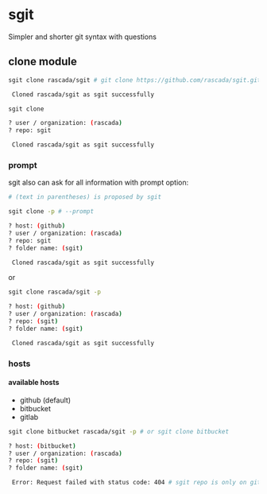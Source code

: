 # sgit
Simpler and shorter git syntax with questions

## clone module
```sh
sgit clone rascada/sgit # git clone https://github.com/rascada/sgit.git

 Cloned rascada/sgit as sgit successfully
```
```sh
sgit clone

? user / organization: (rascada)
? repo: sgit

 Cloned rascada/sgit as sgit successfully
```
### prompt
sgit also can ask for all information with prompt option:
```sh
# (text in parentheses) is proposed by sgit
```
```sh
sgit clone -p # --prompt

? host: (github)
? user / organization: (rascada)
? repo: sgit
? folder name: (sgit)

 Cloned rascada/sgit as sgit successfully
```
or
```sh
sgit clone rascada/sgit -p

? host: (github)
? user / organization: (rascada)
? repo: (sgit)
? folder name: (sgit)

 Cloned rascada/sgit as sgit successfully
```
### hosts
#### available hosts
- github (default)
- bitbucket
- gitlab

```sh
sgit clone bitbucket rascada/sgit -p # or sgit clone bitbucket

? host: (bitbucket)
? user / organization: (rascada)
? repo: (sgit)
? folder name: (sgit)

 Error: Request failed with status code: 404 # sgit repo is only on github
```
